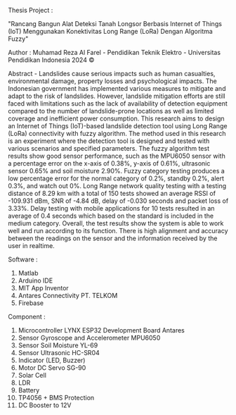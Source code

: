 Thesis Project :

"Rancang Bangun Alat Deteksi Tanah Longsor Berbasis Internet of Things (IoT) Menggunakan Konektivitas Long Range (LoRa) Dengan Algoritma Fuzzy"

Author : Muhamad Reza Al Farel - Pendidikan Teknik Elektro - Universitas Pendidikan Indonesia 2024 ©



Abstract - Landslides cause serious impacts such as human casualties, environmental damage, property losses and psychological impacts. The Indonesian government has implemented various measures to mitigate and adapt to the risk of landslides. However, landslide mitigation efforts are still faced with limitations such as the lack of availability of detection equipment compared to the number of landslide-prone locations as well as limited coverage and inefficient power consumption. This research aims to design an Internet of Things (IoT)-based landslide detection tool using Long Range (LoRa) connectivity with fuzzy algorithm. The method used in this research is an experiment where the detection tool is designed and tested with various scenarios and specified parameters. The fuzzy algorithm test results show good sensor performance, such as the MPU6050 sensor with a percentage error on the x-axis of 0.38%, y-axis of 0.61%, ultrasonic sensor 0.65% and soil moisture 2.90%. Fuzzy category testing produces a low percentage error for the normal category of 0.2%, standby 0.2%, alert 0.3%, and watch out 0%. Long Range network quality testing with a testing distance of 8.29 km with a total of 150 tests showed an average RSSI of -109.931 dBm, SNR of -4.84 dB, delay of -0.030 seconds and packet loss of 3.33%. Delay testing with mobile applications for 10 tests resulted in an average of 0.4 seconds which based on the standard is included in the medium category. Overall, the test results show the system is able to work well and run according to its function. There is high alignment and accuracy between the readings on the sensor and the information received by the user in realtime.




Software :
1. Matlab
2. Arduino IDE
3. MIT App Inventor
4. Antares Connectivity PT. TELKOM
5. Firebase

Component :
1. Microcontroller LYNX ESP32 Development Board Antares
2. Sensor Gyroscope and Accelerometer MPU6050
3. Sensor Soil Moisture YL-69
4. Sensor Ultrasonic HC-SR04
5. Indicator (LED, Buzzer)
6. Motor DC Servo SG-90
7. Solar Cell
8. LDR
9. Battery
10. TP4056 + BMS Protection
11. DC Booster to 12V
